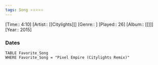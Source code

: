 ```yaml
---
tags: Song ⭐⭐⭐⭐⭐ 
---
```

[Time:: 4:10]
[Artist:: [[Citylights]]]
[Genre:: ]
[Played:: 26]
[Album:: [[]]]
[Year:: 2015]
### Dates
````dataview
TABLE Favorite_Song
WHERE Favorite_Song = "Pixel Empire (Citylights Remix)"
````